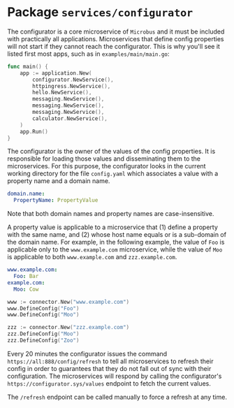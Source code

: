 # Package `services/configurator`

The configurator is a core microservice of `Microbus` and it must be included with practically all applications. Microservices that define config properties will not start if they cannot reach the configurator. This is why you'll see it listed first most apps, such as in `examples/main/main.go`:

```go
func main() {
	app := application.New(
		configurator.NewService(),
		httpingress.NewService(),
		hello.NewService(),
		messaging.NewService(),
		messaging.NewService(),
		messaging.NewService(),
		calculator.NewService(),
	)
	app.Run()
}
```

The configurator is the owner of the values of the config properties. It is responsible for loading those values and disseminating them to the microservices. For this purpose, the configurator looks in the current working directory for the file `config.yaml` which associates a value with a property name and a domain name.

```yaml
domain.name:
  PropertyName: PropertyValue
```

Note that both domain names and property names are case-insensitive.

A property value is applicable to a microservice that (1) define a property with the same name, and (2) whose host name equals or is a sub-domain of the domain name. For example, in the following example, the value of `Foo` is applicable only to the `www.example.com` microservice, while the value of `Moo` is applicable to both `www.example.com` and `zzz.example.com`.

```yaml
www.example.com:
  Foo: Bar
example.com:
  Moo: Cow
```

```go
www := connector.New("www.example.com")
www.DefineConfig("Foo")
www.DefineConfig("Moo")

zzz := connector.New("zzz.example.com")
zzz.DefineConfig("Moo")
zzz.DefineConfig("Zoo")
```

Every 20 minutes the configurator issues the command `https://all:888/config/refresh` to tell all microservices to refresh their config in order to guarantees that they do not fall out of sync with their configuration. The microservices will respond by calling the configurator's `https://configurator.sys/values` endpoint to fetch the current values.

The `/refresh` endpoint can be called manually to force a refresh at any time.
